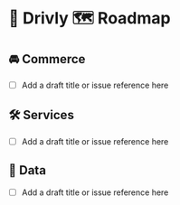# 🚀 Drivly 🗺️ Roadmap


## 🚘 Commerce

- [ ] Add a draft title or issue reference here

## 🛠️ Services
- [ ] Add a draft title or issue reference here

## 📖 Data
- [ ] Add a draft title or issue reference here


